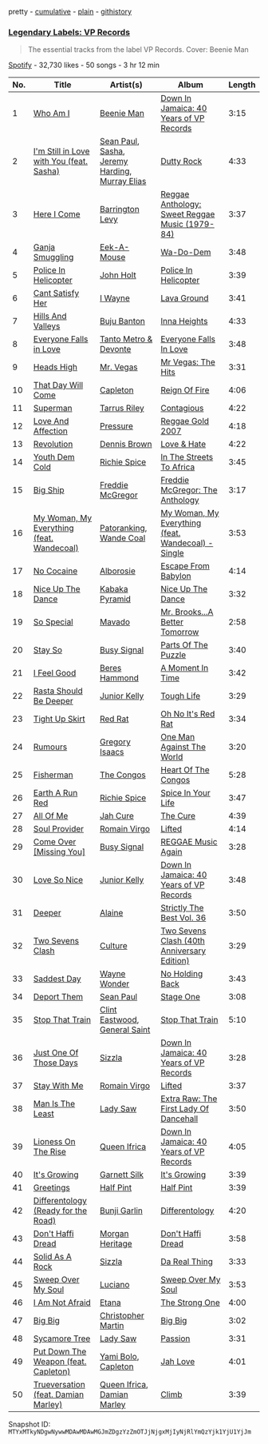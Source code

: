 pretty - [cumulative](/playlists/cumulative/37i9dQZF1DX70zl2mz7vvV.md) - [plain](/playlists/plain/37i9dQZF1DX70zl2mz7vvV) - [githistory](https://github.githistory.xyz/mackorone/spotify-playlist-archive/blob/main/playlists/plain/37i9dQZF1DX70zl2mz7vvV)

### [Legendary Labels: VP Records](https://open.spotify.com/playlist/37i9dQZF1DX70zl2mz7vvV)

> The essential tracks from the label VP Records\. Cover: Beenie Man

[Spotify](https://open.spotify.com/user/spotify) - 32,730 likes - 50 songs - 3 hr 12 min

| No. | Title | Artist(s) | Album | Length |
|---|---|---|---|---|
| 1 | [Who Am I](https://open.spotify.com/track/51cD1h0oYV3swdZPMCs5ua) | [Beenie Man](https://open.spotify.com/artist/4L3GTE04bW5N7azA9QPhjA) | [Down In Jamaica: 40 Years of VP Records](https://open.spotify.com/album/3ctPMDnCls1JnmcpZYVqXn) | 3:15 |
| 2 | [I'm Still in Love with You \(feat\. Sasha\)](https://open.spotify.com/track/3MhdH8PxqH1FuQp3HBptUI) | [Sean Paul](https://open.spotify.com/artist/3Isy6kedDrgPYoTS1dazA9), [Sasha](https://open.spotify.com/artist/02QYcz7JjwzKiKGHg53rZY), [Jeremy Harding](https://open.spotify.com/artist/4RPAm27zZnyxkEEpdWmrd0), [Murray Elias](https://open.spotify.com/artist/110deyrdzDK0DIuHPeQgKL) | [Dutty Rock](https://open.spotify.com/album/3nAwSh2fcp3M8voQKZS2as) | 4:33 |
| 3 | [Here I Come](https://open.spotify.com/track/4abVwdCy5QUcyI3KS2lMJK) | [Barrington Levy](https://open.spotify.com/artist/5mMuiFhh7faS7qxnTLRA6u) | [Reggae Anthology: Sweet Reggae Music \(1979\-84\)](https://open.spotify.com/album/55FfXQVWDbB3tEC7L9lvzA) | 3:37 |
| 4 | [Ganja Smuggling](https://open.spotify.com/track/5iynCtpEY7mx4ou54tHBPH) | [Eek\-A\-Mouse](https://open.spotify.com/artist/6xqlgBccdlxUh5DeJSx2ho) | [Wa\-Do\-Dem](https://open.spotify.com/album/2fGzC6ZvAqmpBr8dprAQTT) | 3:48 |
| 5 | [Police In Helicopter](https://open.spotify.com/track/0mD19MC6H0OzHvEUADHypU) | [John Holt](https://open.spotify.com/artist/312pFk2xpEwYWLGPehc4Nu) | [Police In Helicopter](https://open.spotify.com/album/7naj9A5QZbYxYbj9Susywq) | 3:39 |
| 6 | [Cant Satisfy Her](https://open.spotify.com/track/3u25dhBZ80h0TFewO29Wqb) | [I Wayne](https://open.spotify.com/artist/3HQIkVkhoARQMb0XlvyUKL) | [Lava Ground](https://open.spotify.com/album/7uReTXgsiJdTHdn42KO2Qp) | 3:41 |
| 7 | [Hills And Valleys](https://open.spotify.com/track/2H4M3lyO2rJFQw33idCk1X) | [Buju Banton](https://open.spotify.com/artist/4wLAjfeqAsV66AocWNcowA) | [Inna Heights](https://open.spotify.com/album/37Pe85NIhAwMFKmG8MjRlE) | 4:33 |
| 8 | [Everyone Falls in Love](https://open.spotify.com/track/6nGwWIh0ATJqK9cXbLqDw8) | [Tanto Metro & Devonte](https://open.spotify.com/artist/4mVpYIVAOE8sEdYuL8HDpd) | [Everyone Falls In Love](https://open.spotify.com/album/3D9Ac8ZaUdpT75shinyjTY) | 3:48 |
| 9 | [Heads High](https://open.spotify.com/track/1mTEDYrH2BGlVA8FuXegji) | [Mr\. Vegas](https://open.spotify.com/artist/1pmixngtBJleMrGUG5o8DE) | [Mr Vegas: The Hits](https://open.spotify.com/album/2ImQoEEg93DwKIIBtb5RLg) | 3:31 |
| 10 | [That Day Will Come](https://open.spotify.com/track/6D4eMFcg3DquhNOQsNanQk) | [Capleton](https://open.spotify.com/artist/21J3YJTyq1biE3SvSNjzuf) | [Reign Of Fire](https://open.spotify.com/album/5eLtALjYMNxXleMmi6UG21) | 4:06 |
| 11 | [Superman](https://open.spotify.com/track/4E6TkulZSnor5RzOkkW32U) | [Tarrus Riley](https://open.spotify.com/artist/4frHO7KPcfMjhnVdIMJ98c) | [Contagious](https://open.spotify.com/album/46fXrRFxFf1L5LycVoOetx) | 4:22 |
| 12 | [Love And Affection](https://open.spotify.com/track/4o6ZuLYr04LqFQNiSGVK4u) | [Pressure](https://open.spotify.com/artist/009IKtLg2rg2QMbvNtWaoh) | [Reggae Gold 2007](https://open.spotify.com/album/4SPmILNzFDI8pwcj6VSr9X) | 4:18 |
| 13 | [Revolution](https://open.spotify.com/track/14uaxEtvwwTR2WnnvAfaj9) | [Dennis Brown](https://open.spotify.com/artist/0UmBaQJflaHddKtf1lrA6F) | [Love & Hate](https://open.spotify.com/album/7cwpEL5QNoTQXJ5Htzt0ls) | 4:22 |
| 14 | [Youth Dem Cold](https://open.spotify.com/track/4VoYv3ByzeEEIb8YEOT2rg) | [Richie Spice](https://open.spotify.com/artist/3PqSrKPGZXefu4krgFCZSP) | [In The Streets To Africa](https://open.spotify.com/album/0scr0WIAfItBBbefIYqvuc) | 3:45 |
| 15 | [Big Ship](https://open.spotify.com/track/7IBIZHonObtZG33pkVZZkg) | [Freddie McGregor](https://open.spotify.com/artist/30R9paG1c5BGtNGle59VPq) | [Freddie McGregor: The Anthology](https://open.spotify.com/album/3LamMh1kBDsc516HnS0Iuf) | 3:17 |
| 16 | [My Woman, My Everything \(feat\. Wandecoal\)](https://open.spotify.com/track/5MAScTGPHzWAeivPjpATa9) | [Patoranking](https://open.spotify.com/artist/2hKQc001G7ggs3ZyxMdkGq), [Wande Coal](https://open.spotify.com/artist/1fYVmAFB7sC7eDoF3mJXla) | [My Woman, My Everything \(feat\. Wandecoal\) \- Single](https://open.spotify.com/album/0cUhwhoX9Yi7vhJgHfgRm4) | 3:53 |
| 17 | [No Cocaine](https://open.spotify.com/track/07QuKUTu5O40AibYYPx98I) | [Alborosie](https://open.spotify.com/artist/78u1jLVBjPSXQVmHBV43yG) | [Escape From Babylon](https://open.spotify.com/album/2wrZVi0cgQtRhpYytAHpdD) | 4:14 |
| 18 | [Nice Up The Dance](https://open.spotify.com/track/2KR1FKbtBscgImHlKdoVyj) | [Kabaka Pyramid](https://open.spotify.com/artist/10p1CDVyRIkR2ybAu7SbVH) | [Nice Up The Dance](https://open.spotify.com/album/42MgLUbnXdROVjTGeChKQZ) | 3:32 |
| 19 | [So Special](https://open.spotify.com/track/3QsYrzBz48de2cqm670ym9) | [Mavado](https://open.spotify.com/artist/0eezS9KmhdjGN436RdTIXu) | [Mr\. Brooks...A Better Tomorrow](https://open.spotify.com/album/1oQyk4rRCTEx75jlzhXTtB) | 2:58 |
| 20 | [Stay So](https://open.spotify.com/track/4VsGKABwzD4SlPsVXhIgSE) | [Busy Signal](https://open.spotify.com/artist/4RfTXjK9aiiIKDaKUHpL57) | [Parts Of The Puzzle](https://open.spotify.com/album/1pWeFGAWLYOiteoFpOM2xx) | 3:40 |
| 21 | [I Feel Good](https://open.spotify.com/track/2OwvleQsnjgOYbH3RRfwQr) | [Beres Hammond](https://open.spotify.com/artist/2ruMkdO4e1tJWDHsYSEtxr) | [A Moment In Time](https://open.spotify.com/album/02p7gkI3r0m3J1wWU11uex) | 3:42 |
| 22 | [Rasta Should Be Deeper](https://open.spotify.com/track/77DMJWGzzpLk8Fzd2jpqTI) | [Junior Kelly](https://open.spotify.com/artist/20aXKBdnVocEWJQjDyddN9) | [Tough Life](https://open.spotify.com/album/0j4h4INrckemf0kmGd2NHc) | 3:29 |
| 23 | [Tight Up Skirt](https://open.spotify.com/track/1uNIWPKOnJw92GPDcvaJY9) | [Red Rat](https://open.spotify.com/artist/4lthN9sVX4QW2lnXQEUbMh) | [Oh No It's Red Rat](https://open.spotify.com/album/7ET4yhpl6CoZQmHJmmfWZi) | 3:34 |
| 24 | [Rumours](https://open.spotify.com/track/4Y1xrYwl4aIpQWqzXndQgJ) | [Gregory Isaacs](https://open.spotify.com/artist/6QHu71f8LLeT8n0GzfbYFc) | [One Man Against The World](https://open.spotify.com/album/0HJg4SugD6RTHt57uZbEwr) | 3:20 |
| 25 | [Fisherman](https://open.spotify.com/track/4jIO4fWetRQXS6Tw1XbhWD) | [The Congos](https://open.spotify.com/artist/0nGxKkhmIzyu6bvuXrko1e) | [Heart Of The Congos](https://open.spotify.com/album/0FqUTYrs4FtPbav2Ry2I1M) | 5:28 |
| 26 | [Earth A Run Red](https://open.spotify.com/track/0MYZaB4hSiHVdHuUf4F6nQ) | [Richie Spice](https://open.spotify.com/artist/3PqSrKPGZXefu4krgFCZSP) | [Spice In Your Life](https://open.spotify.com/album/7bSj7D86JEHSFEDIjvadn5) | 3:47 |
| 27 | [All Of Me](https://open.spotify.com/track/6cZRY3VaE6FeiMPHpaTvq0) | [Jah Cure](https://open.spotify.com/artist/1bSn5aMcE83TXLlLDU9rTy) | [The Cure](https://open.spotify.com/album/58fLSvm42vx4tNK9o3hhpU) | 4:39 |
| 28 | [Soul Provider](https://open.spotify.com/track/2C6JGwgXp5W9yPi21dBHsw) | [Romain Virgo](https://open.spotify.com/artist/6HCIRVlJ8tvmKPAtFnxyFg) | [Lifted](https://open.spotify.com/album/4E654ZenJUSulZS85NPMgg) | 4:14 |
| 29 | [Come Over \[Missing You\]](https://open.spotify.com/track/4MAo6tvIRCEjUZLOrC9Z4q) | [Busy Signal](https://open.spotify.com/artist/4RfTXjK9aiiIKDaKUHpL57) | [REGGAE Music Again](https://open.spotify.com/album/7JRTrGi5KSTpPQIg7f5DhM) | 3:28 |
| 30 | [Love So Nice](https://open.spotify.com/track/3u580X2ecFOBTQx5oj8bcm) | [Junior Kelly](https://open.spotify.com/artist/20aXKBdnVocEWJQjDyddN9) | [Down In Jamaica: 40 Years of VP Records](https://open.spotify.com/album/3ctPMDnCls1JnmcpZYVqXn) | 3:48 |
| 31 | [Deeper](https://open.spotify.com/track/4pbQqdxHDI1oJpKxEfHxvq) | [Alaine](https://open.spotify.com/artist/62I2kfviQAwxvxNMvTj1Mc) | [Strictly The Best Vol\. 36](https://open.spotify.com/album/5OAh9E576gCvvut3xHh89G) | 3:50 |
| 32 | [Two Sevens Clash](https://open.spotify.com/track/4ueq6n73MAh23KMabKrpI0) | [Culture](https://open.spotify.com/artist/4DbtUTi2WsBNdruAZL2pNz) | [Two Sevens Clash \(40th Anniversary Edition\)](https://open.spotify.com/album/75KzjLsruVDxWJ0bL0Lrm6) | 3:29 |
| 33 | [Saddest Day](https://open.spotify.com/track/4qaxWylitp9qvg0zsaEqeo) | [Wayne Wonder](https://open.spotify.com/artist/3kc5AFnL1TQQdNaMdSW2UO) | [No Holding Back](https://open.spotify.com/album/3WH8Q7LS2p143e5PrKGLeA) | 3:43 |
| 34 | [Deport Them](https://open.spotify.com/track/5KhypMVGqMI9mgsrrv2lxc) | [Sean Paul](https://open.spotify.com/artist/3Isy6kedDrgPYoTS1dazA9) | [Stage One](https://open.spotify.com/album/6Y5344aCqHNxQNAUStzHrd) | 3:08 |
| 35 | [Stop That Train](https://open.spotify.com/track/0Ajis5FpljtwnD7uWqO8jf) | [Clint Eastwood](https://open.spotify.com/artist/7gDNcZAStavwiBcb1CHQND), [General Saint](https://open.spotify.com/artist/3LvMhOfZRrE93aW5Xtb5Ua) | [Stop That Train](https://open.spotify.com/album/2GkHD2HdhKoY4B5yigF66J) | 5:10 |
| 36 | [Just One Of Those Days](https://open.spotify.com/track/5ct2jAw2NOEUke6P8DhCJC) | [Sizzla](https://open.spotify.com/artist/72T7x96EAqN2UWvAgobYfv) | [Down In Jamaica: 40 Years of VP Records](https://open.spotify.com/album/3ctPMDnCls1JnmcpZYVqXn) | 3:28 |
| 37 | [Stay With Me](https://open.spotify.com/track/0dAr3S2Hwopw7NueD6YJzJ) | [Romain Virgo](https://open.spotify.com/artist/6HCIRVlJ8tvmKPAtFnxyFg) | [Lifted](https://open.spotify.com/album/4E654ZenJUSulZS85NPMgg) | 3:37 |
| 38 | [Man Is The Least](https://open.spotify.com/track/18pRR6GRcbh4NOiNekLvXV) | [Lady Saw](https://open.spotify.com/artist/2X1VgNqQOiSbkyel3a9rjK) | [Extra Raw: The First Lady Of Dancehall](https://open.spotify.com/album/0uPHcGwl83Lh1RiFKIQxdd) | 3:50 |
| 39 | [Lioness On The Rise](https://open.spotify.com/track/46ZiBZ2u1pHLG3VnTSCpqE) | [Queen Ifrica](https://open.spotify.com/artist/5SK75gxwqKq5Zc1mdLfwv9) | [Down In Jamaica: 40 Years of VP Records](https://open.spotify.com/album/3ctPMDnCls1JnmcpZYVqXn) | 4:05 |
| 40 | [It's Growing](https://open.spotify.com/track/10WzihaZhGPaWBjJIEd2cf) | [Garnett Silk](https://open.spotify.com/artist/4xDC3G6OUck11fSodF11jI) | [It's Growing](https://open.spotify.com/album/4TjHpHW4Ij2bOjdxTi1SJC) | 3:39 |
| 41 | [Greetings](https://open.spotify.com/track/6nr2aNTBIM1zQfhyfPMggE) | [Half Pint](https://open.spotify.com/artist/0tGZBRO4tZjpUOZcD7tMeS) | [Half Pint](https://open.spotify.com/album/0YhtIoVdbKvKCyNCU33D5s) | 3:39 |
| 42 | [Differentology \(Ready for the Road\)](https://open.spotify.com/track/4rIkcu5U87HoYi454m8Gen) | [Bunji Garlin](https://open.spotify.com/artist/6nPHDCN7qmxO86eN1grP54) | [Differentology](https://open.spotify.com/album/3KU878aDWMso8fbh7JCI1a) | 4:20 |
| 43 | [Don't Haffi Dread](https://open.spotify.com/track/2pEo8f55UreXarnZCfjr5s) | [Morgan Heritage](https://open.spotify.com/artist/3VV18HyGcfLTqNjSjbROA1) | [Don't Haffi Dread](https://open.spotify.com/album/2KPOFn7eBNabkW1c6RayIb) | 3:58 |
| 44 | [Solid As A Rock](https://open.spotify.com/track/0jgyTx1QHB5dvsylTJhcvK) | [Sizzla](https://open.spotify.com/artist/72T7x96EAqN2UWvAgobYfv) | [Da Real Thing](https://open.spotify.com/album/6P6cZYXPzjL5mwHhgkJBC5) | 3:33 |
| 45 | [Sweep Over My Soul](https://open.spotify.com/track/5uSHCmZBRnSUcWcZ8kxWRk) | [Luciano](https://open.spotify.com/artist/3Vszg64mczF1dWEcW2dU5W) | [Sweep Over My Soul](https://open.spotify.com/album/1nluXd8QoqYjkRSr16r4qR) | 3:53 |
| 46 | [I Am Not Afraid](https://open.spotify.com/track/0EhMnGX0ayyKkwBiHCzfQy) | [Etana](https://open.spotify.com/artist/6oF8gXhgD5ZTQ0biyaw4Cm) | [The Strong One](https://open.spotify.com/album/0Ypu0QySaX7HxWhzRBBjGZ) | 4:00 |
| 47 | [Big Big](https://open.spotify.com/track/1HqUqFlKX7tGbK68AztT5Y) | [Christopher Martin](https://open.spotify.com/artist/3dXC1YPbnQPsfHPVkm1ipj) | [Big Big](https://open.spotify.com/album/6xeNkWALZtiy48cbs5rnDH) | 3:02 |
| 48 | [Sycamore Tree](https://open.spotify.com/track/7KijSBqHaE0gNsogRskdrq) | [Lady Saw](https://open.spotify.com/artist/2X1VgNqQOiSbkyel3a9rjK) | [Passion](https://open.spotify.com/album/4a3q380ZHjnQCp93H8ihs0) | 3:31 |
| 49 | [Put Down The Weapon \(feat\. Capleton\)](https://open.spotify.com/track/4UPNMTYRckH4PCrnTzNwpl) | [Yami Bolo](https://open.spotify.com/artist/6K4qT7qjaR6q5SqwQ1oA3o), [Capleton](https://open.spotify.com/artist/21J3YJTyq1biE3SvSNjzuf) | [Jah Love](https://open.spotify.com/album/2lC2ZgJcDOxOlHroVLcCbG) | 4:01 |
| 50 | [Trueversation \(feat\. Damian Marley\)](https://open.spotify.com/track/1NrhydZEnKzzrf4Q1UFdIq) | [Queen Ifrica](https://open.spotify.com/artist/5SK75gxwqKq5Zc1mdLfwv9), [Damian Marley](https://open.spotify.com/artist/3QJzdZJYIAcoET1GcfpNGi) | [Climb](https://open.spotify.com/album/4nc9KnE9TK5ObJXkxYWk0z) | 3:39 |

Snapshot ID: `MTYxMTkyNDgwNywwMDAwMDAwMGJmZDgzYzZmOTJjNjgxMjIyNjRlYmQzYjk1YjU1YjJm`
